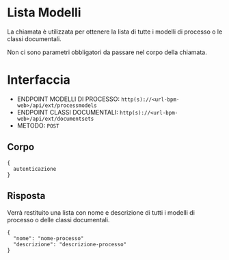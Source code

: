# Lista Modelli
La chiamata è utilizzata per ottenere la lista di tutte i modelli di processo o le classi documentali.

Non ci sono parametri obbligatori da passare nel corpo della chiamata.

# Interfaccia
- ENDPOINT MODELLI DI PROCESSO: `http(s)://<url-bpm-web>/api/ext/processmodels`
- ENDPOINT CLASSI DOCUMENTALI: `http(s)://<url-bpm-web>/api/ext/documentsets`
- METODO:	`POST`

## Corpo
```
{
  autenticazione
}
```

## Risposta
Verrà restituito una lista con nome e descrizione di tutti i modelli di processo o delle classi documentali.

```
{
  "nome": "nome-processo"
  "descrizione": "descrizione-processo"
}
```
